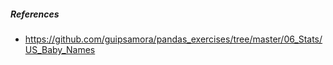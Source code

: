 ##### References
* https://github.com/guipsamora/pandas_exercises/tree/master/06_Stats/US_Baby_Names

